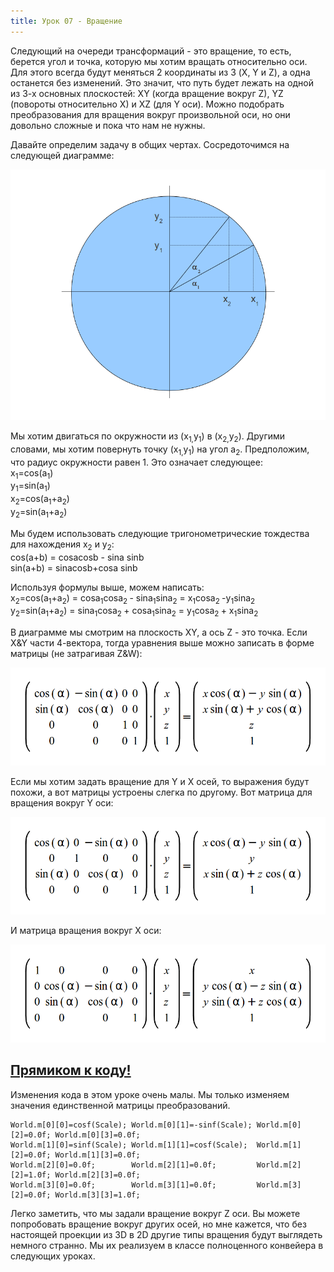 ```yaml
---
title: Урок 07 - Вращение
---
```


Следующий на очереди трансформаций - это вращение, то есть, берется угол и точка, которую мы хотим вращать относительно оси. Для этого всегда будут меняться 2 координаты из 3 (X, Y и Z), а одна останется без изменений. Это значит, что путь будет лежать на одной из 3-х основных плоскостей: XY (когда вращение вокруг Z), YZ (повороты относительно X) и XZ (для Y оси). Можно подобрать преобразования для вращения вокруг произвольной оси, но они довольно сложные и пока что нам не нужны.

Давайте определим задачу в общих чертах. Сосредоточимся на следующей диаграмме:

![](/images/t7_rotation.png)

Мы хотим двигаться по окружности из (x<sub>1,</sub>y<sub>1</sub>) в (x<sub>2,</sub>y<sub>2</sub>). Другими словами, мы хотим повернуть точку (x<sub>1,</sub>y<sub>1</sub>) на угол a<sub>2</sub>. Предположим, что радиус окружности равен 1. Это означает следующее:  
x<sub>1</sub>=cos(a<sub>1</sub>)  
y<sub>1</sub>=sin(a<sub>1</sub>)  
x<sub>2</sub>=cos(a<sub>1</sub>+a<sub>2</sub>)  
y<sub>2</sub>=sin(a<sub>1</sub>+a<sub>2</sub>)  

Мы будем использовать следующие тригонометрические тождества для нахождения x<sub>2</sub> и y<sub>2</sub>:  
cos(a+b) = cosacosb - sina sinb  
sin(a+b) = sinacosb+cosa sinb

Используя формулы выше, можем написать:  
x<sub>2</sub>=cos(a<sub>1</sub>+a<sub>2</sub>) = cosa<sub>1</sub>cosa<sub>2 </sub>- sina<sub>1</sub>sina<sub>2</sub> = x<sub>1</sub>cosa<sub>2 </sub>-y<sub>1</sub>sina<sub>2    
</sub>y<sub>2</sub>=sin(a<sub>1</sub>+a<sub>2</sub>) = sina<sub>1</sub>cosa<sub>2 </sub>+ cosa<sub>1</sub>sina<sub>2</sub> = y<sub>1</sub>cosa<sub>2 </sub> + x<sub>1</sub>sina<sub>2</sub>

В диаграмме мы смотрим на плоскость XY, а ось Z - это точка. Если X&Y части 4-вектора, тогда уравнения выше можно записать в форме матрицы (не затрагивая Z&W):

![](/images/t7_07_01.png)

Если мы хотим задать вращение для Y и X осей, то выражения будут похожи, а вот матрицы устроены слегка по другому. Вот матрица для вращения вокруг Y оси:

![](/images/t7_07_02.png)

И матрица вращения вокруг X оси:

![](/images/t7_07_03.png)

## [Прямиком к коду!](https://github.com/triplepointfive/ogldev/tree/master/tutorial07)

Изменения кода в этом уроке очень малы. Мы только изменяем значения единственной матрицы преобразований.

    World.m[0][0]=cosf(Scale); World.m[0][1]=-sinf(Scale); World.m[0][2]=0.0f; World.m[0][3]=0.0f;
    World.m[1][0]=sinf(Scale); World.m[1][1]=cosf(Scale);  World.m[1][2]=0.0f; World.m[1][3]=0.0f;
    World.m[2][0]=0.0f;        World.m[2][1]=0.0f;         World.m[2][2]=1.0f; World.m[2][3]=0.0f;
    World.m[3][0]=0.0f;        World.m[3][1]=0.0f;         World.m[3][2]=0.0f; World.m[3][3]=1.0f;

Легко заметить, что мы задали вращение вокруг Z оси. Вы можете попробовать вращение вокруг других осей, но мне кажется, что без настоящей проекции из 3D в 2D другие типы вращения будут выглядеть немного странно. Мы их реализуем в классе полноценного конвейера в следующих уроках.
